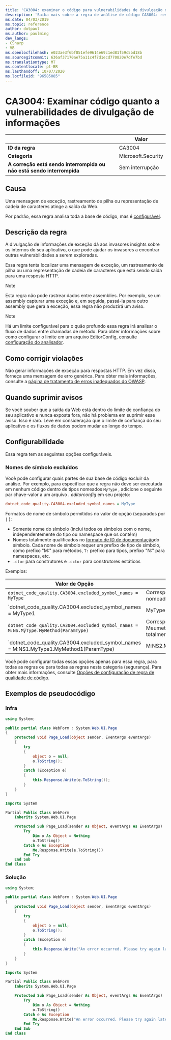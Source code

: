 ```yaml
---
title: 'CA3004: examinar o código para vulnerabilidades de divulgação de informações (análise de código)'
description: 'Saiba mais sobre a regra de análise de código CA3004: revise o código para vulnerabilidades de divulgação de informações'
ms.date: 04/03/2019
ms.topic: reference
author: dotpaul
ms.author: paulming
dev_langs:
- CSharp
- VB
ms.openlocfilehash: e023ae3f6bf851efe9614e69c1ed81f59c5bd18b
ms.sourcegitcommit: 636af37170ae75a11c4f7d1ecd770820e7dfe7bd
ms.translationtype: MT
ms.contentlocale: pt-BR
ms.lasthandoff: 10/07/2020
ms.locfileid: "96585085"
---
```

# <a name="ca3004-review-code-for-information-disclosure-vulnerabilities"></a>CA3004: Examinar código quanto a vulnerabilidades de divulgação de informações

| | Valor |
|-|-|
| **ID da regra** |CA3004|
| **Categoria** |Microsoft.Security|
| **A correção está sendo interrompida ou não está sendo interrompida** |Sem interrupção|

## <a name="cause"></a>Causa

Uma mensagem de exceção, rastreamento de pilha ou representação de cadeia de caracteres atinge a saída da Web.

Por padrão, essa regra analisa toda a base de código, mas é [configurável](#configurability).

## <a name="rule-description"></a>Descrição da regra

A divulgação de informações de exceção dá aos invasores insights sobre os internos do seu aplicativo, o que pode ajudar os invasores a encontrar outras vulnerabilidades a serem exploradas.

Essa regra tenta localizar uma mensagem de exceção, um rastreamento de pilha ou uma representação de cadeia de caracteres que está sendo saída para uma resposta HTTP.

> [!NOTE]
> Esta regra não pode rastrear dados entre assemblies. Por exemplo, se um assembly capturar uma exceção e, em seguida, passá-la para outro assembly que gera a exceção, essa regra não produzirá um aviso.

> [!NOTE]
> Há um limite configurável para o quão profundo essa regra irá analisar o fluxo de dados entre chamadas de método. Para obter informações sobre como configurar o limite em um arquivo EditorConfig, consulte [configuração do analisador](https://github.com/dotnet/roslyn-analyzers/blob/master/docs/Analyzer%20Configuration.md#dataflow-analysis).

## <a name="how-to-fix-violations"></a>Como corrigir violações

Não gerar informações de exceção para respostas HTTP. Em vez disso, forneça uma mensagem de erro genérica. Para obter mais informações, consulte a [página de tratamento de erros inadequados do OWASP](https://owasp.org/www-community/Improper_Error_Handling).

## <a name="when-to-suppress-warnings"></a>Quando suprimir avisos

Se você souber que a saída da Web está dentro do limite de confiança do seu aplicativo e nunca exposta fora, não há problema em suprimir esse aviso. Isso é raro. Leve em consideração que o limite de confiança do seu aplicativo e os fluxos de dados podem mudar ao longo do tempo.

## <a name="configurability"></a>Configurabilidade

Essa regra tem as seguintes opções configuráveis.

### <a name="excluded-symbol-names"></a>Nomes de símbolo excluídos

Você pode configurar quais partes de sua base de código excluir da análise. Por exemplo, para especificar que a regra não deve ser executada em nenhum código dentro de tipos nomeados `MyType` , adicione o seguinte par chave-valor a um arquivo *. editorconfig* em seu projeto:

```ini
dotnet_code_quality.CA3004.excluded_symbol_names = MyType
```

Formatos de nome de símbolo permitidos no valor de opção (separados por `|` ):

- Somente nome do símbolo (inclui todos os símbolos com o nome, independentemente do tipo ou namespace que os contém)
- Nomes totalmente qualificados no [formato de ID de documentação](https://github.com/dotnet/csharplang/blob/master/spec/documentation-comments.md#id-string-format)do símbolo. Cada nome de símbolo requer um prefixo de tipo de símbolo, como prefixo "M:" para métodos, `T:` prefixo para tipos, prefixo "N:" para namespaces, etc.
- `.ctor` para construtores e `.cctor` para construtores estáticos

Exemplos:

| Valor de Opção | Resumo |
| --- | --- |
|`dotnet_code_quality.CA3004.excluded_symbol_names = MyType` | Corresponde a todos os símbolos nomeados ' com MyType ' na compilação
|`dotnet_code_quality.CA3004.excluded_symbol_names = MyType1|MyType2` | Corresponde a todos os símbolos denominados ' MyType1 ' ou ' MyType2 ' na compilação
|`dotnet_code_quality.CA3004.excluded_symbol_names = M:NS.MyType.MyMethod(ParamType)` | Corresponde ao método específico ' Meumetodo ' com determinada assinatura totalmente qualificada
|`dotnet_code_quality.CA3004.excluded_symbol_names = M:NS1.MyType1.MyMethod1(ParamType)|M:NS2.MyType2.MyMethod2(ParamType)` | Corresponde aos métodos específicos ' MyMethod1 ' e ' MyMethod2 ' com a respectiva assinatura totalmente qualificada

Você pode configurar todas essas opções apenas para essa regra, para todas as regras ou para todas as regras nesta categoria (segurança). Para obter mais informações, consulte [Opções de configuração de regra de qualidade de código](../code-quality-rule-options.md).

## <a name="pseudo-code-examples"></a>Exemplos de pseudocódigo

### <a name="violation"></a>Infra

```csharp
using System;

public partial class WebForm : System.Web.UI.Page
{
    protected void Page_Load(object sender, EventArgs eventArgs)
    {
        try
        {
            object o = null;
            o.ToString();
        }
        catch (Exception e)
        {
            this.Response.Write(e.ToString());
        }
    }
}
```

```vb
Imports System

Partial Public Class WebForm
    Inherits System.Web.UI.Page

    Protected Sub Page_Load(sender As Object, eventArgs As EventArgs)
        Try
            Dim o As Object = Nothing
            o.ToString()
        Catch e As Exception
            Me.Response.Write(e.ToString())
        End Try
    End Sub
End Class
```

### <a name="solution"></a>Solução

```csharp
using System;

public partial class WebForm : System.Web.UI.Page
{
    protected void Page_Load(object sender, EventArgs eventArgs)
    {
        try
        {
            object o = null;
            o.ToString();
        }
        catch (Exception e)
        {
            this.Response.Write("An error occurred. Please try again later.");
        }
    }
}
```

```vb
Imports System

Partial Public Class WebForm
    Inherits System.Web.UI.Page

    Protected Sub Page_Load(sender As Object, eventArgs As EventArgs)
        Try
            Dim o As Object = Nothing
            o.ToString()
        Catch e As Exception
            Me.Response.Write("An error occurred. Please try again later.")
        End Try
    End Sub
End Class
```
